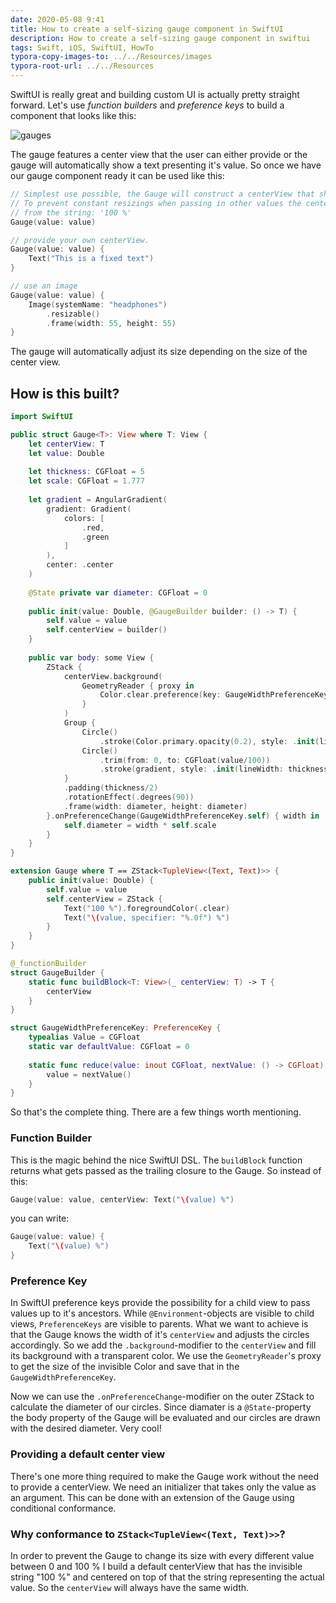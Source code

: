 ```yaml
---
date: 2020-05-08 9:41
title: How to create a self-sizing gauge component in SwiftUI
description: How to create a self-sizing gauge component in swiftui
tags: Swift, iOS, SwiftUI, HowTo
typora-copy-images-to: ../../Resources/images
typora-root-url: ../../Resources
---
```


SwiftUI is really great and building custom UI is actually pretty straight forward. Let's use _function builders_ and _preference keys_ to build a component that looks like this:

![gauges](/images/Gauges.png) 

The gauge features a center view that the user can either provide or the gauge will automatically show a text presenting it's value.
So once we have our gauge component ready it can be used like this:

```Swift
// Simplest use possible, the Gauge will construct a centerView that shows: '\(value) %'.
// To prevent constant resizings when passing in other values the centerView width is calculated
// from the string: '100 %'
Gauge(value: value)

// provide your own centerView.
Gauge(value: value) {
    Text("This is a fixed text")
}

// use an image
Gauge(value: value) {
    Image(systemName: "headphones")
        .resizable()
        .frame(width: 55, height: 55)
}
```

The gauge will automatically adjust its size depending on the size of the center view.

## How is this built?

```Swift
import SwiftUI

public struct Gauge<T>: View where T: View {
    let centerView: T
    let value: Double
    
    let thickness: CGFloat = 5
    let scale: CGFloat = 1.777
    
    let gradient = AngularGradient(
        gradient: Gradient(
            colors: [
                .red,
                .green
            ]
        ),
        center: .center
    )
    
    @State private var diameter: CGFloat = 0
    
    public init(value: Double, @GaugeBuilder builder: () -> T) {
        self.value = value
        self.centerView = builder()
    }
    
    public var body: some View {
        ZStack {
            centerView.background(
                GeometryReader { proxy in
                    Color.clear.preference(key: GaugeWidthPreferenceKey.self, value: proxy.size.width)
                }
            )
            Group {
                Circle()
                    .stroke(Color.primary.opacity(0.2), style: .init(lineWidth: thickness/scale, dash: [5]))
                Circle()
                    .trim(from: 0, to: CGFloat(value/100))
                    .stroke(gradient, style: .init(lineWidth: thickness))
            }
            .padding(thickness/2)
            .rotationEffect(.degrees(90))
            .frame(width: diameter, height: diameter)
        }.onPreferenceChange(GaugeWidthPreferenceKey.self) { width in
            self.diameter = width * self.scale
        }
    }
}

extension Gauge where T == ZStack<TupleView<(Text, Text)>> {
    public init(value: Double) {
        self.value = value
        self.centerView = ZStack {
            Text("100 %").foregroundColor(.clear)
            Text("\(value, specifier: "%.0f") %")
        }
    }
}

@_functionBuilder
struct GaugeBuilder {
    static func buildBlock<T: View>(_ centerView: T) -> T {
        centerView
    }
}

struct GaugeWidthPreferenceKey: PreferenceKey {
    typealias Value = CGFloat
    static var defaultValue: CGFloat = 0
    
    static func reduce(value: inout CGFloat, nextValue: () -> CGFloat) {
        value = nextValue()
    }
}
```
So that's the complete thing.  There are a few things worth mentioning.

### Function Builder

This is the magic behind the nice SwiftUI DSL. The `buildBlock` function returns what gets passed as the trailing closure to the Gauge. So instead of this:
```Swift
Gauge(value: value, centerView: Text("\(value) %")
```
you can write:
```Swift
Gauge(value: value) {
    Text("\(value) %")
}
```

### Preference Key

In SwiftUI preference keys provide the possibility for a child view to pass values up to it's ancestors. While `@Environment`-objects are visible to child views, `PreferenceKeys` are visible to parents.
What we want to achieve is that the Gauge knows the width of it's `centerView` and adjusts the circles accordingly. So we add the `.background`-modifier to the `centerView` and fill its background with a transparent color. We use the `GeometryReader`'s proxy to get the size of the invisible Color and save that in the `GaugeWidthPreferenceKey`.

Now we can use the `.onPreferenceChange`-modifier on the outer ZStack to calculate the diameter of our circles. Since diamater is a `@State`-property the body property of the Gauge will be evaluated and our circles are drawn with the desired diameter. Very cool!

### Providing a default center view

There's one more thing required to make the Gauge work without the need to provide a centerView. We need an initializer that takes only the value as an argument. This can be done with an extension of the Gauge using conditional conformance.

### Why conformance to `ZStack<TupleView<(Text, Text)>>`?
In order to prevent the Gauge to change its size with every different value between 0 and 100 % I build a default centerView that has the invisible string "100 %" and centered on top of that the string representing the actual value. So the `centerView` will always have the same width.  
